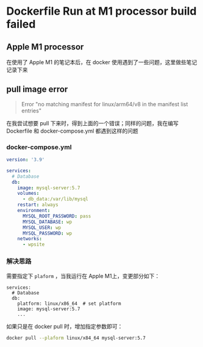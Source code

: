 # Dockerfile Run at M1 processor build failed


## Apple M1 processor

在使用了 Apple M1 的笔记本后，在 docker 使用遇到了一些问题，这里做些笔记记录下来


## pull image error

> Error "no matching manifest for linux/arm64/v8 in the manifest list entries"

在我尝试想要 pull 下来时，得到上面的一个错误；同样的问题，我在编写 Dockerfile 和 docker-compose.yml 都遇到这样的问题


### docker-compose.yml

```yaml
version: '3.9'

services:
  # Database
  db:
    image: mysql-server:5.7
    volumes:
      - db_data:/var/lib/mysql
    restart: always
    environment:
      MYSQL_ROOT_PASSWORD: pass
      MYSQL_DATABASE: wp
      MYSQL_USER: wp
      MYSQL_PASSWORD: wp
    networks:
      - wpsite    
```

### 解决思路

需要指定下 `plaform` ，当我运行在 Apple M1上，变更部分如下：

```
services:
  # Database
  db:
    platform: linux/x86_64  # set platform
    image: mysql-server:5.7
    ...
```

如果只是在 docker pull 时，增加指定参数即可：

```sh
docker pull --plaform linux/x84_64 mysql-server:5.7
```
